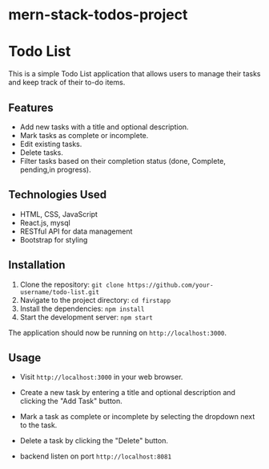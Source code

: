 # mern-stack-todos-project

# Todo List

This is a simple Todo List application that allows users to manage their tasks and keep track of their to-do items.

## Features

- Add new tasks with a title and optional description.
- Mark tasks as complete or incomplete.
- Edit existing tasks.
- Delete tasks.
- Filter tasks based on their completion status (done, Complete, pending,in progress).

## Technologies Used

- HTML, CSS, JavaScript
- React.js, mysql
- RESTful API for data management
- Bootstrap for styling

## Installation

1. Clone the repository: `git clone https://github.com/your-username/todo-list.git`
2. Navigate to the project directory: `cd firstapp`
3. Install the dependencies: `npm install`
4. Start the development server: `npm start`

The application should now be running on `http://localhost:3000`.

## Usage

- Visit `http://localhost:3000` in your web browser.
- Create a new task by entering a title and optional description and clicking the "Add Task" button.
- Mark a task as complete or incomplete by selecting the dropdown next to the task.
- Delete a task by clicking the "Delete" button.

- backend listen on port `http://localhost:8081`

